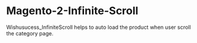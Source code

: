 # Magento-2-Infinite-Scroll
Wishusucess_InfiniteScroll helps to auto load the product when user scroll the category page.
